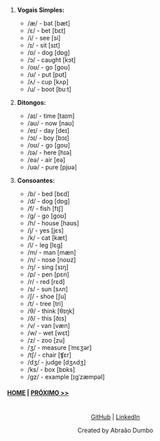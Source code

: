 1. **Vogais Simples:**
   - /æ/ - bat [bæt]
   - /ɛ/ - bet [bɛt]
   - /i/ - see [si]
   - /ɪ/ - sit [sɪt]
   - /ɒ/ - dog [dɒg]
   - /ɔ/ - caught [kɔt]
   - /oʊ/ - go [ɡoʊ]
   - /ʊ/ - put [pʊt]
   - /ʌ/ - cup [kʌp]
   - /u/ - boot [buːt]

2. **Ditongos:**
   - /aɪ/ - time [taɪm]
   - /aʊ/ - now [naʊ]
   - /eɪ/ - day [deɪ]
   - /ɔɪ/ - boy [bɔɪ]
   - /oʊ/ - go [ɡoʊ]
   - /ɪə/ - here [hɪə]
   - /eə/ - air [eə]
   - /ʊə/ - pure [pjʊə]

3. **Consoantes:**
   - /b/ - bed [bɛd]
   - /d/ - dog [dɒg]
   - /f/ - fish [fɪʃ]
   - /g/ - go [ɡoʊ]
   - /h/ - house [haʊs]
   - /j/ - yes [jɛs]
   - /k/ - cat [kæt]
   - /l/ - leg [lɛɡ]
   - /m/ - man [mæn]
   - /n/ - nose [noʊz]
   - /ŋ/ - sing [sɪŋ]
   - /p/ - pen [pɛn]
   - /r/ - red [rɛd]
   - /s/ - sun [sʌn]
   - /ʃ/ - shoe [ʃu]
   - /t/ - tree [tri]
   - /θ/ - think [θɪŋk]
   - /ð/ - this [ðɪs]
   - /v/ - van [væn]
   - /w/ - wet [wɛt]
   - /z/ - zoo [zu]
   - /ʒ/ - measure [ˈmɛʒər]
   - /tʃ/ - chair [ʧɛr]
   - /dʒ/ - judge [dʒʌdʒ]
   - /ks/ - box [bɒks]
   - /gz/ - example [ɪɡˈzæmpəl]


#### [HOME](../README.md) | [PRÓXIMO >>](./MODULE2.md)

#  

<p style="text-align: center">
    <a href="https://github.com/dalton-222" target="_blank">GitHub</a> |
    <a href="https://linkedin/in/abraaodumbo" target="_blank">LinkedIn</a>
</p>

<p style="text-align: center">
    Created by Abraão Dumbo
</p>